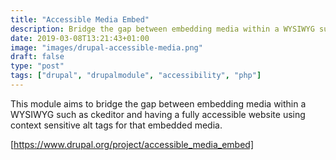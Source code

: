 ```yaml
---
title: "Accessible Media Embed"
description: Bridge the gap between embedding media within a WYSIWYG such as ckeditor and having a fully accessible website
date: 2019-03-08T13:21:43+01:00
image: "images/drupal-accessible-media.png"
draft: false
type: "post"
tags: ["drupal", "drupalmodule", "accessibility", "php"]
---
```

This module aims to bridge the gap between embedding media within a WYSIWYG such
as ckeditor and having a fully accessible website using context sensitive alt
tags for that embedded media.

[https://www.drupal.org/project/accessible_media_embed]
